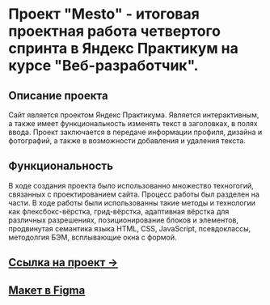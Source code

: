# Проект "Mesto" - итоговая проектная работа четвертого спринта в Яндекс Практикум на курсе "Веб-разработчик".

## Описание проекта
Сайт является проектом Яндекс Практикума. Является интерактивным, а также имеет функциональность изменять текст в заголовках, в полях ввода.
Проект заключается в передаче информации профиля, дизайна и фотографий, а также в возможности добавления и удаления текста.

## Функциональность
В ходе создания проекта было использованно множество техногогий, связанных с проектированием сайта.
Процесс работы был разделен на части.
В ходе работы были использованны такие методы и технологии как флексбокс-вёрстка, грид-вёрстка, адаптивная вёрстка для различных разрешениях, позиционирование блоков и элементов, продвинутая семантика языка HTML, CSS, JavaScript, псевдоклассы, методолгия БЭМ, всплывающие окна с формой.

## [Ссылка на проект &rarr;](https://juliagaba.github.io/mesto/index.html)

## [Макет в Figma](https://www.figma.com/file/2cn9N9jSkmxD84oJik7xL7/JavaScript.-Sprint-4?node-id=0%3A1)


